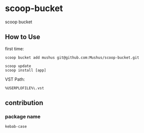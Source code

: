 # scoop-bucket
scoop bucket

## How to Use

first time:
```
scoop bucket add mushus git@github.com:Mushus/scoop-bucket.git
```

```
scoop update
scoop install [app]
```

VST Path:
```
%USERPLOFILE%\.vst
```

## contribution

### package name

```
kebab-case
```
